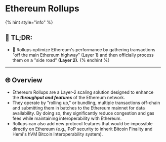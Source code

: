 # Ethereum Rollups

{% hint style="info" %}
## 📜 **TL;DR:**

* 🚗 Rollups optimize Ethereum's performance by gathering transactions "off the main Ethereum highway" (Layer 1) and then officially process them on a "side road" **(Layer 2).**
{% endhint %}

***

## 🌐 Overview

* Ethereum Rollups are a Layer-2 scaling solution designed to enhance the _**throughput and features**_ of the Ethereum network.
* They operate by "rolling up," or bundling, multiple transactions off-chain and submitting them in batches to the Ethereum mainnet for data availability. By doing so, they significantly reduce congestion and gas fees while maintaining interoperability with Ethereum.
* Rollups can also add new protocol features that would be impossible directly on Ethereum (e.g., PoP security to inherit Bitcoin Finality and Hemi's hVM Bitcoin Interoperability system).
